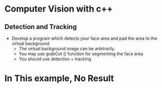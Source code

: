 # Computer Vision with c++

## Detection and Tracking

- Develop a program which detects your face area and pad the area to the virtual background
  - The virtual background image can be arbitrarily.
  - You may use grabCut () function for segmenting the face area
  - You should use detection + tracking

# In This example, No Result